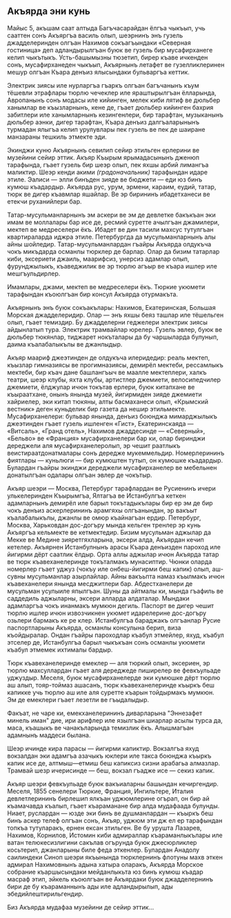 ## Акъярда эни кунь

Майыс 5, акъшам саат алтыда Багъчасарайдан ёлгъа чыкъып, учь сааттен сонъ Акъяргъа василь олып, шеэрнинъ энъ гузель джадделеринден олгъан Нахимов сокъагъындаки «Северная гостиница» деп адландырылгъан буюк ве гузель бир мусафирханеге келип чыкътыкъ.
Усть-башымызны тюзетип, бирер къаве ичкенден сонъ, мусафирханеден чыкъып, Акъярнынъ летафет ве гузелликлеринен мешур олгъан Къара денъиз ялысындаки бульваргъа кеттик.

Электрик зиясы иле нурларгъа гъаркъ олгъан багъчанынъ къум тёшевли этрафлары тюрлю чечеклер иле яраштырылгъан ёлларында, Авропанынъ сонъ модасы иле кийинген, мелек киби лятиф ве дюльбер ханымлар ве къызларнынъ, кене де, гъает дюльбер кийинген бахрия забитлери иле ханымларнынъ кезингенлери, бир тарафтан, музыканынъ дюльбер аэнки, дигер тарафтан, Къара денъиз далгъаларынынъ турмадан ялыгъа келип урулувлары пек гузель ве пек де шаиране манзараны тешкиль этмекте эди.

Экинджи куню Акъярнынъ севилип сейир этильген ерлерини ве музейини сейир эттик.
Акъяр Къырым ярымадасынынъ дженюп тарафында, гъает гузель бир шеэр олып, пек яхшы арбий лимангъа маликтир.
Шеэр кенди акими <var>(градоначальник)</var> тарафындан идаре этиле.
Эалиси — элли бинъден зияде ве бюджети — еди юз бинъ кумюш къадардыр.
Акъярда рус, урум, эрмени, караим, еудий, татар, тюрк ве дигер къавмлар яшайлар.
Ве эр бирининъ ибадетханеси ве етекчи руханийлери бар.

Татар-мусульманларнынъ эм аскери ве эм де девлетке бакъкъан эки имам ве моллалары бар исе де, ресмий суретте ачылгъан джамилери, мектеп ве медреселери ёкъ.
Ибадет ве дин тасили махсус тутулгъан квартираларда иджра этиле.
Петербургда да мусульманларнынъ алы айны шойледир.
Татар-мусульманлардан гъайры Акъярда олдукъча чокъ микъдарда османлы тюрклер де барлар.
Олар да бизим татарлар киби, эксериети джаиль, маарифсиз, унерсиз адамлар олып, фурунджылыкъ, къаведжилик ве эр тюрлю агъыр ве къара ишлер иле мешгъульдирлер.

Имамлары, джами, мектеп ве медреселери ёкъ.
Тюркие укюмети тарафындан къоюлгъан бир консул Акъярда отурмакъта.

Акъярнынъ энъ буюк сокъакълары: Нахимов, Екатеринская, Большая Морская джадделеридир.
Олар — энъ яхшы беяз ташлар иле тёшельген олып, гъает темиздир.
Бу джадделерни геджелери электрик зиясы айдынлатып тура.
Электрик трамвайлар юрелер.
Гузель эвлер, буюк ве дюльбер тюкянлар, тиджарет нокъталары да бу чаршыларда булунып, даима къалабалыкълы ве джанлыдыр.

Акъяр маариф джеэтинден де олдукъча илеридедир: реаль мектеп, къызлар гимназиясы ве прогимназиясы, демирёл мектеби, рессамлыкъ мектеби, бир къач дане башлангъыч ве маалле мектеплери, халкъ театри, шеэр клубы, яхта клубы, артистлер джемиети, велосипедчилер джемиети, ёлджулар ичюн токътав ерлери, буюк китапхане ве къыраатхане, онынъ янында музей, йигирмиден зияде джемиети хайриелер, эки китап тюкяны, алты басмаханеси олып, «Крымский вестник» деген куньделик бир газета да нешир этильмекте.
Мусафирханелери: бульвар янында, денъиз боюнджа мимарджылыкъ джеэтинден гъает гузель ишленген «Гист», Екатеринскаяда — «Витсаль», «Гранд отель», Нахимов джаддесинде — «Северный», «Бельво» ве «Франция» мусафирханелери бар ки, олар биринджи дереджели аля мусафирханелеролып, эр чешит раатлыкъ веистираатдонатмалары сонъ дередже мукеммельдир.
Номерлерининъ фиятлары — куньлюги — бир кумюштен тутып, он кумюшке къадардыр.
Булардан гъайры экинджи дереджели мусафирханелер ве мебельнен донатылгъан одалары олгъан эвлер де чокътыр.

Акъяр шеэри — Москва, Петербург тарафлардан ве Русиенинъ ичери улькелеринден Къырымгъа, Ялтагъа ве Истанбулгъа кеткен адамларнынъ демирёл иле барыл токътадыкълары бир ер эм де бир чокъ денъиз аскерлерининъ арамгяхы олгъанындан, эр вакъыт къалабалыкълы, джанлы ве омюр къайнагъан ердир.
Петербург, Москва, Харьковдан дос-догъру мында кельген тренлер эр кунь Акъяргъа кельмекте ве кетмектедир.
Бизим мусульман аджылар да Мекке ве Медине зияретгяхларына, эксери алда, Акъярдан кечип кетелер.
Акъярнен Истанбулнынъ арасы Къара денъизден пароход иле йигирми дёрт саатлик ёлдыр.
Орта аллы аджылар ичюн Акъярда татар ве тюрк къавеханелеринде токъталмакъ мунасиптир.
Чюнки оларда номерлер гъает уджуз (чокъу иле онбеш-йигирми беш капик) олып, аш-сувны мусульманлар азырлайлар.
Айны вакъьпта намаз къылмакъ ичюн къавеханелери янында месджитлери бар.
Абдестханелери де мусульман усулыиле япылгъан.
Шуны да айтмалы ки, мында гъафиль ве саддедиль аджыларны, эксери алларда алдаталар.
Мындаки адамларгъа чокъ инанмакъ мумкюн дегиль.
Паспорт ве дигер чешит тюрлю ишлер ичюн извозчикнен укюмет идарелерине дос-догъру озьлери бармакъ ке ре клер.
Истанбулгъа бараджакъ олгъанлар Русие паспортларыны Акъярда, османлы консулына берип, виза къойдыралар.
Ондан гъайры пароходлар къабул этмейлер, яхуд, къабул этселер де, Истанбулгъа барыл чыкъкъан сонъ османлы укюмети къабул этмемек ихтималы бардыр.

Тюрк къавеханелеринде емеклер — аля тюркий олып, эксериен, эр тюрлю махсуллардан гъает аля дереджеде пиширелер ве февкъульаде уджуздыр.
Меселя, буюк мусафирханелерде эки кумюшке дёрт тюрлю аш алып, тояр-тоймаз ашасанъ, тюрк къавеханелеринде къыркъ беш капикке учь тюрлю аш иле аля суретте къарын тойдырмакъ мумкюн.
Эм де емеклери гъает лезетли ве гъыдалыдыр.

Факъат, не чаре ки, емекханелерининъ диварларына "Эннезафет минель иман" дие, ири арифлер иле язылгъан шиарлар асылы турса да, маса, къашыкъ ве чанакъларында темизлик ёкъ.
Алышмагъан адамнынъ маддеси былана.

Шеэр ичинде кира парасы — йигирми капиктир.
Вокзалгъа яхуд вокзалдан эки адамгъа азачыкъ юклери иле такса боюнджа къыркъ капик исе де, алтмыш—етмиш беш капиксиз сизни арабагьа алмазлар.
Трамвай шезр ичерисинде — беш, вокзал гъадже исе — секиз капик.

Акъяр шеэри февкъульаде буюк вакъиаларны башындан кечиргендир.
Меселя, 1855 сенелери Тюркие, Франция, Ингильтере, Италия девлетлерининъ бирлешип ялкъан уджюмлерине огърап, он бир ай къамачавда къалып, гъает къараманане бир алда мудафаада булунды.
Ниает, руслардан — юзде эки бинъ ве душманлардан — къыркъ беш бинъ аскер телеф олгъан сонъ, Акъяр, уджюм эти дж ел ер тарафындан топкъа тутуларакъ, ернен ексан зтильген.
Be бу урушта Лазарев, Нахимов, Корнилов, Истомин киби адмираллар къараманлыкълары иле ватан телюкесизлигини сакълав огърунда буюк джесюрликлер косьтерип, джанларыны биле феда эткенлер.
Булардан Анадолу саилиндеки Синоп шеэри якъынында тюрклернинъ флотуны махв эткен адмирал Нахимовнынъ адына хатыра оларакъ, Акъярда Морское собрание къаршысындаки мейданлыкьта юз бинъ кумюш къадар масраф этип, эйкель къоюлгъан ве Акъярдаки буюк джадделернинъ бири де бу къараманнынъ ады иле адландырылып, ады эбедийлештирильгендир.

Биз Акъярда мудафаа музейини де сейир эттик...
